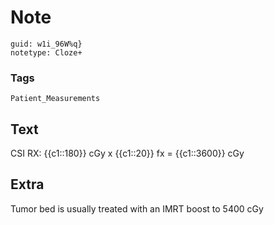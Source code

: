 # Note
```
guid: w1i_96W%q}
notetype: Cloze+
```

### Tags
```
Patient_Measurements
```

## Text
CSI RX: {{c1::180}} cGy x {{c1::20}} fx = {{c1::3600}} cGy

## Extra
Tumor bed is usually treated with an IMRT boost to 5400 cGy
